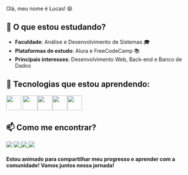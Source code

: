 Olá, meu nome é Lucas!  😄 

## 🚀 O que estou estudando?
- **Faculdade**: Análise e Desenvolvimento de Sistemas 🎓  
- **Plataformas de estudo**: Alura e FreeCodeCamp 📚  
- **Principais interesses**: Desenvolvimento Web, Back-end e Banco de Dados  

## 🔧 Tecnologias que estou aprendendo:
  <img loading="lazy" src="https://cdn.jsdelivr.net/gh/devicons/devicon/icons/git/git-original.svg" width="40" height="40"/> <img loading="lazy" src="https://cdn.jsdelivr.net/gh/devicons/devicon/icons/javascript/javascript-original.svg" width="40" height="40"/><img loading="lazy" src="https://cdn.jsdelivr.net/gh/devicons/devicon/icons/css3/css3-original.svg" width="40" height="40"/><img loading="lazy" src="https://cdn.jsdelivr.net/gh/devicons/devicon/icons/html5/html5-original.svg" width="40" height="40"/><img loading="lazy" src="https://cdn.jsdelivr.net/gh/devicons/devicon/icons/python/python-original.svg" width="40" height="40"/>


## 📫 Como me encontrar?
<a href="https://instagram.com/seu-usuário-instagram-aqui" target="_blank"><img loading="lazy" src="https://img.shields.io/badge/-Instagram-%23E4405F?style=for-the-badge&logo=instagram&logoColor=white" target="_blank"></a> <a href="https://twitter.com/seu-usuario-twitter-aqui" target="_blank">
  <img loading="lazy" src="https://img.shields.io/badge/-Twitter-%231DA1F2?style=for-the-badge&logo=twitter&logoColor=white" target="_blank">
</a> <a href="https://github.com/LucasProgrammer7" target="_blank">
  <img loading="lazy" src="https://img.shields.io/badge/-GitHub-%23181717?style=for-the-badge&logo=github&logoColor=white" target="_blank">
</a> <a href="https://www.linkedin.com/in/lucas-lopes-alegre-200337277/" target="_blank"><img loading="lazy" src="https://img.shields.io/badge/-LinkedIn-%230077B5?style=for-the-badge&logo=linkedin&logoColor=white" target="_blank"></a>   
</div>



<div> <h4>Estou animado para compartilhar meu progresso e aprender com a comunidade! Vamos juntos nessa jornada!</h4>
  </div>
